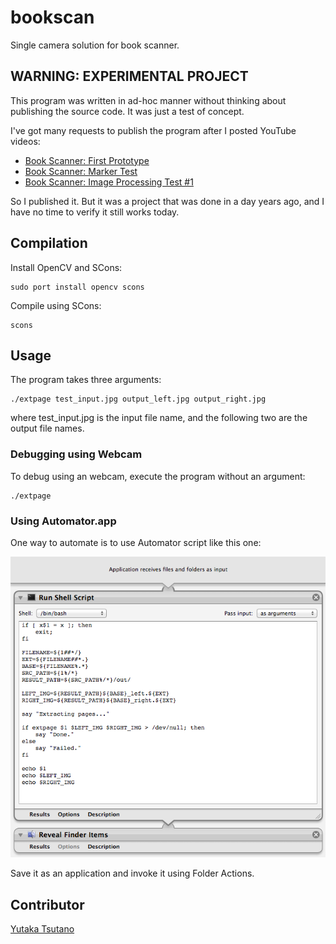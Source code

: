 bookscan
========

Single camera solution for book scanner.

## WARNING: EXPERIMENTAL PROJECT

This program was written in ad-hoc manner without thinking about
publishing the source code. It was just a test of concept.

I've got many requests to publish the program after I posted YouTube videos:

* [Book Scanner: First Prototype](http://www.youtube.com/watch?v=rjzxlA9RWio)
* [Book Scanner: Marker Test](http://www.youtube.com/watch?v=YXANjnry6CU)
* [Book Scanner: Image Processing Test #1](http://www.youtube.com/watch?v=lHHPFBH2EkA)

So I published it. But it was a project that was done in a day years ago, and
I have no time to verify it still works today.

## Compilation

Install OpenCV and SCons:

    sudo port install opencv scons

Compile using SCons:

    scons

## Usage

The program takes three arguments:

    ./extpage test_input.jpg output_left.jpg output_right.jpg

where test_input.jpg is the input file name, and the following two are the
output file names.


### Debugging using Webcam

To debug using an webcam, execute the program without an argument:

	./extpage

### Using Automator.app

One way to automate is to use Automator script like this one:

![Automator Script](docs/automator.png)

Save it as an application and invoke it using Folder Actions.

## Contributor

[Yutaka Tsutano](http://yutaka.tsutano.com)
